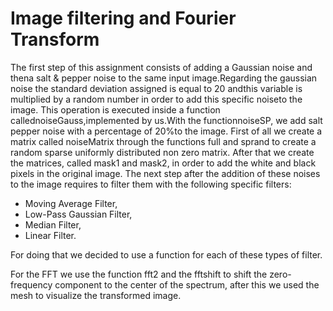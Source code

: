 # Image filtering and Fourier Transform

The first step of this assignment consists of adding a Gaussian noise and thena salt & pepper noise to the same input image.Regarding the gaussian noise the standard deviation assigned is equal to 20 andthis variable is multiplied by a random number in order to add this specific noiseto the image.  This operation is executed inside a function callednoiseGauss,implemented by us.With the functionnoiseSP, we add salt  pepper noise with a percentage of 20%to the image.  First of all we create a matrix called noiseMatrix through the functions full and sprand to create a random sparse uniformly distributed  non zero  matrix.   After  that  we  create  the  matrices,  called mask1 and mask2, in order to add the white and black pixels in the original image. The next step after the addition of these noises to the image requires to filter them with the following specific filters:

* Moving Average Filter,
* Low-Pass Gaussian Filter,
* Median Filter,
* Linear Filter.

For doing that we decided to use a function for each of these types of filter.

For the FFT we use the function fft2 and the fftshift to shift the zero-frequency component to the center of the spectrum, after this we used the mesh to visualize the transformed image.
